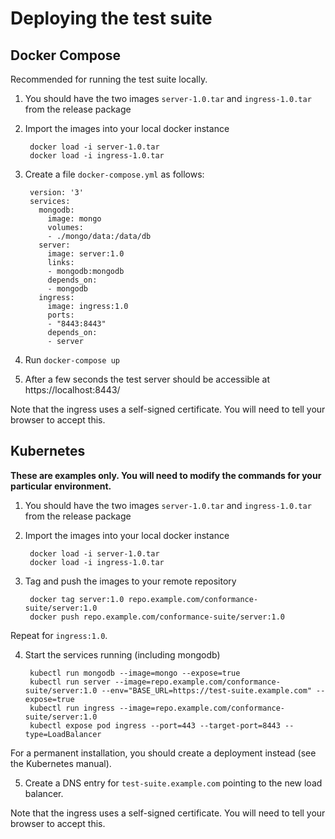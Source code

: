 # Deploying the test suite

## Docker Compose

Recommended for running the test suite locally.

1. You should have the two images `server-1.0.tar` and `ingress-1.0.tar` from the release package

2. Import the images into your local docker instance

        docker load -i server-1.0.tar
        docker load -i ingress-1.0.tar

3. Create a file `docker-compose.yml` as follows:

        version: '3'
        services:
          mongodb:
            image: mongo
            volumes:
            - ./mongo/data:/data/db
          server:
            image: server:1.0
            links:
            - mongodb:mongodb
            depends_on:
            - mongodb
          ingress:
            image: ingress:1.0
            ports:
            - "8443:8443"
            depends_on:
            - server

4. Run `docker-compose up`

5. After a few seconds the test server should be accessible at https://localhost:8443/

Note that the ingress uses a self-signed certificate. You will need to tell your browser to accept this.

## Kubernetes

**These are examples only. You will need to modify the commands for your particular environment.**

1. You should have the two images `server-1.0.tar` and `ingress-1.0.tar` from the release package

2. Import the images into your local docker instance

        docker load -i server-1.0.tar
        docker load -i ingress-1.0.tar

3. Tag and push the images to your remote repository

        docker tag server:1.0 repo.example.com/conformance-suite/server:1.0
        docker push repo.example.com/conformance-suite/server:1.0
Repeat for `ingress:1.0`.

4. Start the services running (including mongodb)

        kubectl run mongodb --image=mongo --expose=true
        kubectl run server --image=repo.example.com/conformance-suite/server:1.0 --env="BASE_URL=https://test-suite.example.com" --expose=true
        kubectl run ingress --image=repo.example.com/conformance-suite/server:1.0
        kubectl expose pod ingress --port=443 --target-port=8443 --type=LoadBalancer
For a permanent installation, you should create a deployment instead (see the Kubernetes manual).

5. Create a DNS entry for `test-suite.example.com` pointing to the new load balancer.

Note that the ingress uses a self-signed certificate. You will need to tell your browser to accept this.

